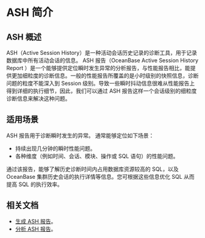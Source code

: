 # ASH 简介

## ASH 概述

ASH（Active Session History）是一种活动会话历史记录的诊断工具，用于记录数据库中所有活动会话的信息。
ASH 报告（OceanBase Active Session History Report ）是一个能够提供定位瞬时发生异常的分析报告，与性能报告相比，能提供更加细粒度的诊断信息。一般的性能报告所覆盖的是小时级别的快照信息，诊断问题的粒度不能深入到 Session 级别。导致一些瞬时抖动信息很难从性能报告上得到详细的执行细节，因此，我们可以通过 ASH 报告这样一个会话级别的细粒度诊断信息来解决这种问题。

## 适用场景

 ASH 报告用于诊断瞬时发生的异常。 通常能够定位如下场景：

- 持续出现几分钟的瞬时性能问题。
- 各种维度（例如时间、会话、模块、操作或 SQL 语句）的性能问题。

通过该报告，能够了解历史诊断时间内占用数据库资源较高的 SQL，以及 OceanBase 集群历史会话的执行详情等信息。您可根据这些信息优化 SQL 从而提高 SQL 的执行效率。

## 相关文档

- [生成 ASH 报告](2.generate-ash-report.md)。
- [分析 ASH 报告](3.analyze-ash-report.md)。

